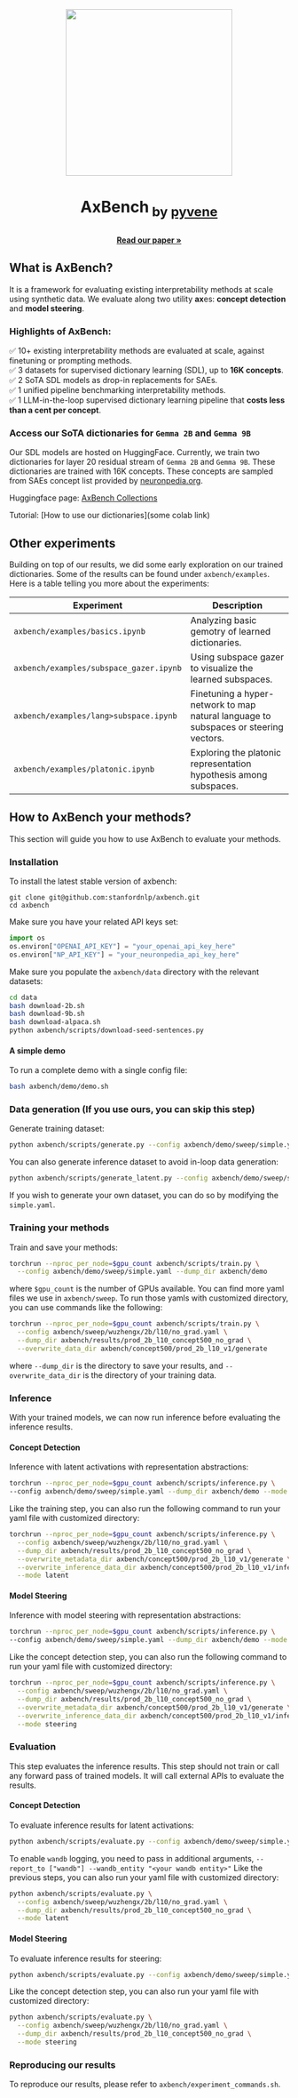 
<div align="center">
  <a align="center"><img src="https://github.com/user-attachments/assets/cd86ded9-d3cb-46e2-8e62-280bbadbdbdc" width="300" height="300"></a>
  <h1 align="center"> <p>AxBench<sub> by <a href="https://github.com/stanfordnlp/pyvene">pyvene</a></sub></p></h1>
  <a href=""><strong>Read our paper »</strong></a></a>
</div>     

## What is AxBench?
It is a framework for evaluating existing interpretability methods at scale using synthetic data. We evaluate along two utility **ax**es: **concept detection** and **model steering**.

### Highlights of AxBench:
✅ 10+ existing interpretability methods are evaluated at scale, against finetuning or prompting methods.    
✅ 3 datasets for supervised dictionary learning (SDL), up to **16K concepts**.    
✅ 2 SoTA SDL models as drop-in replacements for SAEs.   
✅ 1 unified pipeline benchmarking interpretability methods.   
✅ 1 LLM-in-the-loop supervised dictionary learning pipeline that **costs less than a cent per concept**.   


### Access our SoTA dictionaries for `Gemma 2B` and `Gemma 9B`

Our SDL models are hosted on HuggingFace. Currently, we train two dictionaries for layer 20 residual stream of `Gemma 2B` and `Gemma 9B`. These dictionaries are trained with 16K concepts. These concepts are sampled from SAEs concept list provided by [neuronpedia.org](https://neuronpedia.org).

Huggingface page: [AxBench Collections](https://huggingface.co/collections/pyvene/axbench-release-6787576a14657bb1fc7a5117)

Tutorial: [How to use our dictionaries](some colab link)

## Other experiments
Building on top of our results, we did some early exploration on our trained dictionaries. Some of the results can be found under `axbench/examples`. Here is a table telling you more about the experiments:

| Experiment | Description |
| --- | --- |
| `axbench/examples/basics.ipynb` | Analyzing basic gemotry of learned dictionaries. |
| `axbench/examples/subspace_gazer.ipynb` | Using subspace gazer to visualize the learned subspaces. |
| `axbench/examples/lang>subspace.ipynb` | Finetuning a hyper-network to map natural language to subspaces or steering vectors. |
| `axbench/examples/platonic.ipynb` | Exploring the platonic representation hypothesis among subspaces. |


## How to AxBench your methods?
This section will guide you how to use AxBench to evaluate your methods.

### Installation
To install the latest stable version of axbench:
```
git clone git@github.com:stanfordnlp/axbench.git
cd axbench
```

Make sure you have your related API keys set:
```python
import os
os.environ["OPENAI_API_KEY"] = "your_openai_api_key_here"
os.environ["NP_API_KEY"] = "your_neuronpedia_api_key_here"
```

Make sure you populate the `axbench/data` directory with the relevant datasets:
```bash
cd data
bash download-2b.sh
bash download-9b.sh
bash download-alpaca.sh
python axbench/scripts/download-seed-sentences.py
```

#### A simple demo
To run a complete demo with a single config file:
```bash
bash axbench/demo/demo.sh
```

### Data generation (If you use ours, you can skip this step)
Generate training dataset:
```bash
python axbench/scripts/generate.py --config axbench/demo/sweep/simple.yaml --dump_dir axbench/demo
```

You can also generate inference dataset to avoid in-loop data generation:
```bash
python axbench/scripts/generate_latent.py --config axbench/demo/sweep/simple.yaml --dump_dir axbench/demo
```

If you wish to generate your own dataset, you can do so by modifying the `simple.yaml`.


### Training your methods
Train and save your methods:
```bash
torchrun --nproc_per_node=$gpu_count axbench/scripts/train.py \
  --config axbench/demo/sweep/simple.yaml --dump_dir axbench/demo
```
where `$gpu_count` is the number of GPUs available. You can find more yaml files we use in `axbench/sweep`. To run those yamls with customized directory, you can use commands like the following:
```bash
torchrun --nproc_per_node=$gpu_count axbench/scripts/train.py \
  --config axbench/sweep/wuzhengx/2b/l10/no_grad.yaml \
  --dump_dir axbench/results/prod_2b_l10_concept500_no_grad \
  --overwrite_data_dir axbench/concept500/prod_2b_l10_v1/generate
```
where `--dump_dir` is the directory to save your results, and `--overwrite_data_dir` is the directory of your training data.

### Inference
With your trained models, we can now run inference before evaluating the inference results.

#### Concept Detection
Inference with latent activations with representation abstractions:
```bash
torchrun --nproc_per_node=$gpu_count axbench/scripts/inference.py \
--config axbench/demo/sweep/simple.yaml --dump_dir axbench/demo --mode latent
```
Like the training step, you can also run the following command to run your yaml file with customized directory:
```bash
torchrun --nproc_per_node=$gpu_count axbench/scripts/inference.py \
  --config axbench/sweep/wuzhengx/2b/l10/no_grad.yaml \
  --dump_dir axbench/results/prod_2b_l10_concept500_no_grad \
  --overwrite_metadata_dir axbench/concept500/prod_2b_l10_v1/generate \
  --overwrite_inference_data_dir axbench/concept500/prod_2b_l10_v1/inference \
  --mode latent
```

#### Model Steering
Inference with model steering with representation abstractions:
```bash
torchrun --nproc_per_node=$gpu_count axbench/scripts/inference.py \
--config axbench/demo/sweep/simple.yaml --dump_dir axbench/demo --mode steering
```
Like the concept detection step, you can also run the following command to run your yaml file with customized directory:
```bash
torchrun --nproc_per_node=$gpu_count axbench/scripts/inference.py \
  --config axbench/sweep/wuzhengx/2b/l10/no_grad.yaml \
  --dump_dir axbench/results/prod_2b_l10_concept500_no_grad \
  --overwrite_metadata_dir axbench/concept500/prod_2b_l10_v1/generate \
  --overwrite_inference_data_dir axbench/concept500/prod_2b_l10_v1/inference \
  --mode steering
```

### Evaluation
This step evaluates the inference results. This step should not train or call any forward pass of trained models. It will call external APIs to evaluate the results.

#### Concept Detection
To evaluate inference results for latent activations:
```bash
python axbench/scripts/evaluate.py --config axbench/demo/sweep/simple.yaml --dump_dir axbench/demo --mode latent
```
To enable `wandb` logging, you need to pass in additional arguments, `--report_to ["wandb"] --wandb_entity "<your wandb entity>"` Like the previous steps, you can also run your yaml file with customized directory:
```bash
python axbench/scripts/evaluate.py \
  --config axbench/sweep/wuzhengx/2b/l10/no_grad.yaml \
  --dump_dir axbench/results/prod_2b_l10_concept500_no_grad \
  --mode latent
```

#### Model Steering
To evaluate inference results for steering:
```bash
python axbench/scripts/evaluate.py --config axbench/demo/sweep/simple.yaml --dump_dir axbench/demo --mode steering
```
Like the concept detection step, you can also run your yaml file with customized directory:
```bash
python axbench/scripts/evaluate.py \
  --config axbench/sweep/wuzhengx/2b/l10/no_grad.yaml \
  --dump_dir axbench/results/prod_2b_l10_concept500_no_grad \
  --mode steering
```

### Reproducing our results
To reproduce our results, please refer to `axbench/experiment_commands.sh`.
